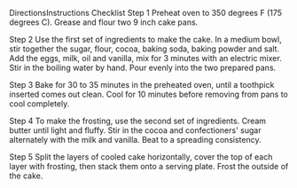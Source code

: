 DirectionsInstructions Checklist
Step 1
Preheat oven to 350 degrees F (175 degrees C). Grease and flour two 9 inch cake pans.

Step 2
Use the first set of ingredients to make the cake. In a medium bowl, stir together the sugar, flour, cocoa, baking soda, baking powder and salt. Add the eggs, milk, oil and vanilla, mix for 3 minutes with an electric mixer. Stir in the boiling water by hand. Pour evenly into the two prepared pans.

Step 3
Bake for 30 to 35 minutes in the preheated oven, until a toothpick inserted comes out clean. Cool for 10 minutes before removing from pans to cool completely.

Step 4
To make the frosting, use the second set of ingredients. Cream butter until light and fluffy. Stir in the cocoa and confectioners' sugar alternately with the milk and vanilla. Beat to a spreading consistency.

Step 5
Split the layers of cooled cake horizontally, cover the top of each layer with frosting, then stack them onto a serving plate. Frost the outside of the cake.